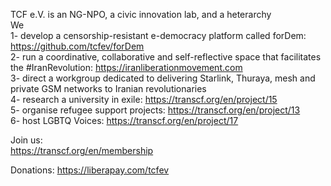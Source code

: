 TCF e.V. is an NG-NPO, a civic innovation lab, and a heterarchy  
We  
1- develop a censorship-resistant e-democracy platform called forDem: https://github.com/tcfev/forDem  
2- run a coordinative, collaborative and self-reflective space that facilitates the #IranRevolution: https://iranliberationmovement.com  
3- direct a workgroup dedicated to delivering Starlink, Thuraya, mesh and private GSM networks to Iranian revolutionaries  
4- research a university in exile: https://transcf.org/en/project/15  
5- organise refugee support projects: https://transcf.org/en/project/13  
6- host LGBTQ Voices: https://transcf.org/en/project/17  
  
Join us:  
https://transcf.org/en/membership  
  
Donations: 
https://liberapay.com/tcfev
